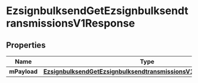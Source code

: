 
# EzsignbulksendGetEzsignbulksendtransmissionsV1Response

## Properties
| Name | Type | Description | Notes |
| ------------ | ------------- | ------------- | ------------- |
| **mPayload** | [**EzsignbulksendGetEzsignbulksendtransmissionsV1ResponseMPayload**](EzsignbulksendGetEzsignbulksendtransmissionsV1ResponseMPayload.md) |  |  |



